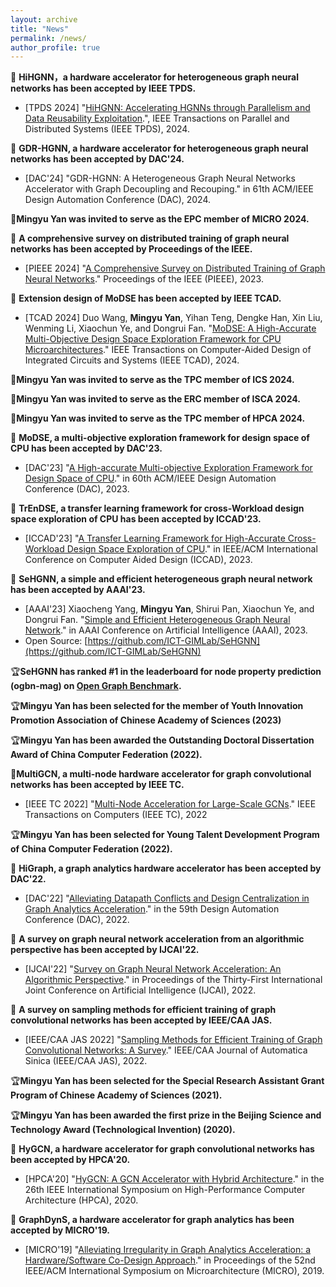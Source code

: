 ```yaml
---
layout: archive
title: "News"
permalink: /news/
author_profile: true
---
```


📝 **HiHGNN，a hardware accelerator for heterogeneous graph neural networks has been accepted by IEEE TPDS.**
* [TPDS 2024] "[HiHGNN: Accelerating HGNNs through Parallelism and Data Reusability Exploitation](https://arxiv.org/pdf/2307.12765).", IEEE Transactions on Parallel and Distributed Systems (IEEE TPDS), 2024.

📝 **GDR-HGNN, a hardware accelerator for heterogeneous graph neural networks has been accepted by DAC'24.**
* [DAC'24] "GDR-HGNN: A Heterogeneous Graph Neural Networks Accelerator with Graph Decoupling and Recouping." in 61th ACM/IEEE Design Automation Conference (DAC), 2024.

🧐**Mingyu Yan was invited to serve as the EPC member of MICRO 2024.**

📝 **A comprehensive survey on distributed training of graph neural networks has been accepted by Proceedings of the IEEE.**
* [PIEEE 2024] "[A Comprehensive Survey on Distributed Training of Graph Neural Networks](https://ieeexplore.ieee.org/abstract/document/10348966/)." Proceedings of the IEEE (PIEEE), 2023.

📝 **Extension design of MoDSE has been accepted by IEEE TCAD.**
* [TCAD 2024] Duo Wang, **Mingyu Yan**, Yihan Teng, Dengke Han, Xin Liu, Wenming Li, Xiaochun Ye, and Dongrui Fan. "[MoDSE: A High-Accurate Multi-Objective Design Space Exploration Framework for CPU Microarchitectures](https://ieeexplore.ieee.org/abstract/document/10345735)." IEEE Transactions on Computer-Aided Design of Integrated Circuits and Systems (IEEE TCAD), 2024.

🧐**Mingyu Yan was invited to serve as the TPC member of ICS 2024.**

🧐**Mingyu Yan was invited to serve as the ERC member of ISCA 2024.**

🧐**Mingyu Yan was invited to serve as the TPC member of HPCA 2024.**

📝 **MoDSE, a multi-objective exploration framework for design space of CPU has been accepted by DAC'23.**
* [DAC'23] "[A High-accurate Multi-objective Exploration Framework for Design Space of CPU](https://ieeexplore.ieee.org/abstract/document/10247790/)." in 60th ACM/IEEE Design Automation Conference (DAC), 2023.

📝 **TrEnDSE, a transfer learning framework for cross-Workload design space exploration of CPU has been accepted by ICCAD'23.**
* [ICCAD'23] "[A Transfer Learning Framework for High-Accurate Cross-Workload Design Space Exploration of CPU](https://ieeexplore.ieee.org/abstract/document/10323840/)." in IEEE/ACM International Conference on Computer Aided Design (ICCAD), 2023.

📝 **SeHGNN, a simple and efficient heterogeneous graph neural network has been accepted by AAAI'23.**
* [AAAI'23] Xiaocheng Yang, **Mingyu Yan**, Shirui Pan, Xiaochun Ye, and Dongrui Fan. "[Simple and Efficient Heterogeneous Graph Neural Network](https://ojs.aaai.org/index.php/AAAI/article/view/26283)." in AAAI Conference on Artificial Intelligence (AAAI), 2023.
* Open Source: [https://github.com/ICT-GIMLab/SeHGNN](https://github.com/ICT-GIMLab/SeHGNN)

🏆**SeHGNN has ranked #1 in the leaderboard for node property prediction (ogbn-mag) on [Open Graph Benchmark](https://ogb.stanford.edu).**
  
🏆**Mingyu Yan has been selected for the member of Youth Innovation Promotion Association of Chinese Academy of Sciences (2023)**

🏆**Mingyu Yan has been awarded the Outstanding Doctoral Dissertation Award of China Computer Federation (2022).**

📝**MultiGCN, a multi-node hardware accelerator for graph convolutional networks has been accepted by IEEE TC.**
* [IEEE TC 2022] "[Multi-Node Acceleration for Large-Scale GCNs](https://ieeexplore.ieee.org/abstract/document/9893364/)." IEEE Transactions on Computers (IEEE TC), 2022

🏆**Mingyu Yan has been selected for Young Talent Development Program of China Computer Federation (2022).**

📝 **HiGraph, a graph analytics hardware accelerator has been accepted by DAC'22.**
* [DAC'22] "[Alleviating Datapath Conflicts and Design Centralization in Graph Analytics Acceleration](https://dl.acm.org/doi/abs/10.1145/3489517.3530524)." in the 59th Design Automation Conference (DAC), 2022.

📝 **A survey on graph neural network acceleration from an algorithmic perspective has been accepted by IJCAI'22.**
* [IJCAI'22] "[Survey on Graph Neural Network Acceleration: An Algorithmic Perspective](https://arxiv.org/abs/2202.04822)." in Proceedings of the Thirty-First International Joint Conference on Artificial Intelligence (IJCAI), 2022.

📝 **A survey on sampling methods for efficient training of graph convolutional networks has been accepted by IEEE/CAA JAS.**
* [IEEE/CAA JAS 2022] "[Sampling Methods for Efficient Training of Graph Convolutional Networks: A Survey](https://ieeexplore.ieee.org/abstract/document/9601152/)." IEEE/CAA Journal of Automatica Sinica (IEEE/CAA JAS), 2022.


🏆**Mingyu Yan has been selected for the Special Research Assistant Grant Program of Chinese Academy of Sciences (2021).**

🏆**Mingyu Yan has been awarded the first prize in the Beijing Science and Technology Award (Technological Invention) (2020).**

📝 **HyGCN, a hardware accelerator for graph convolutional networks has been accepted by HPCA'20.**
* [HPCA'20] "[HyGCN: A GCN Accelerator with Hybrid Architecture](https://ieeexplore.ieee.org/abstract/document/9065592/)." in the 26th IEEE International Symposium on High-Performance Computer Architecture (HPCA), 2020.

📝 **GraphDynS, a hardware accelerator for graph analytics has been accepted by MICRO'19.**    
* [MICRO'19] "[Alleviating Irregularity in Graph Analytics Acceleration: a Hardware/Software Co-Design Approach](https://dl.acm.org/doi/abs/10.1145/3352460.3358318)." in Proceedings of the 52nd IEEE/ACM International Symposium on Microarchitecture (MICRO), 2019.
